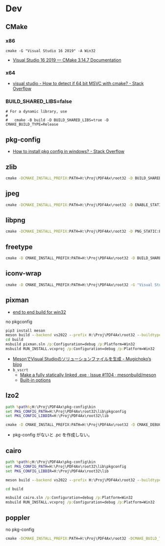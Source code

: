 # Dev

## CMake

### x86

```
cmake -G "Visual Studio 16 2019" -A Win32
```

- [Visual Studio 16 2019 — CMake 3.14.7 Documentation](https://cmake.org/cmake/help/v3.14/generator/Visual%20Studio%2016%202019.html)

### x64

- [visual studio - How to detect if 64 bit MSVC with cmake? - Stack Overflow](https://stackoverflow.com/questions/39258250/how-to-detect-if-64-bit-msvc-with-cmake)

### BUILD_SHARED_LIBS=false

```
# For a dynamic library, use
#
#   cmake -B build -D BUILD_SHARED_LIBS=true -D CMAKE_BUILD_TYPE=Release
```

## pkg-config

- [How to install pkg config in windows? - Stack Overflow](https://stackoverflow.com/questions/1710922/how-to-install-pkg-config-in-windows/1711338#1711338)

## zlib

```bat
cmake -DCMAKE_INSTALL_PREFIX:PATH=H:\Proj\PDF4Ax\root32 -D BUILD_SHARED_LIBS:BOOL=OFF -G "Visual Studio 17 2022" -A Win32 ..
```

## jpeg

```bat
cmake -DCMAKE_INSTALL_PREFIX:PATH=H:\Proj\PDF4Ax\root32 -D ENABLE_STATIC:BOOL=ON -D ENABLE_SHARED:BOOL=OFF -G "Visual Studio 17 2022" -A Win32 ..
```

## libpng

```bat
cmake -DCMAKE_INSTALL_PREFIX:PATH=H:\Proj\PDF4Ax\root32 -D PNG_STATIC:BOOL=ON -D PNG_SHARED:BOOL=OFF -G "Visual Studio 17 2022" -A Win32 ..
```

## freetype

```bat
cmake -D CMAKE_INSTALL_PREFIX:PATH=H:\Proj\PDF4Ax\root32 -D BUILD_SHARED_LIBS:BOOL=OFF -D FT_REQUIRE_BZIP2:BOOL=OFF -D FT_REQUIRE_BROTLI:BOOL=OFF -G "Visual Studio 17 2022" -A Win32 ..
```

## iconv-wrap

```bat
cmake -D CMAKE_INSTALL_PREFIX:PATH=H:\Proj\PDF4Ax\root32 -G "Visual Studio 17 2022" -A Win32 ..
```

## pixman

- [end to end build for win32](https://www.cairographics.org/end_to_end_build_for_win32/)

no pkgconfig

```bat
pip3 install meson
meson build --backend vs2022 --prefix H:\Proj\PDF4Ax\root32 --buildtype debug --default-library static -Db_vscrt=static_from_buildtype
cd build
msbuild pixman.sln /p:Configuration=debug /p:Platform=Win32
msbuild RUN_INSTALL.vcxproj /p:Configuration=debug /p:Platform=Win32
```

- [MesonでVisual Studioのソリューションファイルを生成 - Mugichoko’s blog](https://mugichoko.hatenablog.com/entry/2020/02/14/184358)
- `b_vscrt`
  - [Make a fully statically linked .exe · Issue #1104 · mesonbuild/meson](https://github.com/mesonbuild/meson/issues/1104)
  - [Built-in options](https://mesonbuild.com/Builtin-options.html)

## lzo2

```bat
path %path%;H:\Proj\PDF4Ax\pkg-config\bin
set PKG_CONFIG_PATH=H:\Proj\PDF4Ax\root32\lib\pkgconfig
set PKG_CONFIG_LIBDIR=H:\Proj\PDF4Ax\root32\lib

cmake -D CMAKE_INSTALL_PREFIX:PATH=H:\Proj\PDF4Ax\root32 -D CMAKE_DEBUG_POSTFIX=d -G "Visual Studio 17 2022" -A Win32 ..
```

- pkg-config がないと .pc を作成しない。

## cairo

```bat
path %path%;H:\Proj\PDF4Ax\pkg-config\bin
set PKG_CONFIG_PATH=H:\Proj\PDF4Ax\root32\lib\pkgconfig
set PKG_CONFIG_LIBDIR=H:\Proj\PDF4Ax\root32\lib

meson build --backend vs2022 --prefix H:\Proj\PDF4Ax\root32 --buildtype debug -Dglib=disabled -Dspectre=disabled -Dfontconfig=disabled -Dfreetype=disabled -Dpng=disabled --default-library static -Db_vscrt=static_from_buildtype

cd build

msbuild cairo.sln /p:Configuration=debug /p:Platform=Win32
msbuild RUN_INSTALL.vcxproj /p:Configuration=debug /p:Platform=Win32
```

## poppler

no pkg-config

```bat
cmake -DCMAKE_INSTALL_PREFIX:PATH=H:\Proj\PDF4Ax\root32 -DCMAKE_BUILD_TYPE=DEBUG -DENABLE_BOOST=OFF -DENABLE_LIBOPENJPEG=none -DENABLE_UTILS:BOOL=OFF -DENABLE_ZLIB_UNCOMPRESS:BOOL=ON -DCMAKE_DEBUG_POSTFIX:STRING=d -DMSVC:BOOL=ON -DENABLE_UNSTABLE_API_ABI_HEADERS:BOOL=ON -G "Visual Studio 17 2022" -A Win32 ..
```

